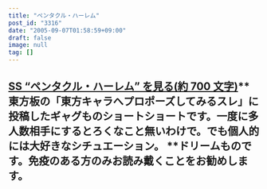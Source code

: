 ```yaml
---
title: "ペンタクル・ハーレム"
post_id: "3316"
date: "2005-09-07T01:58:59+09:00"
draft: false
image: null
tag: []
---
```



## [SS “ペンタクル・ハーレム” を見る(約 700 文字)](/tag/pentacle-harem)** 東方板の「東方キャラへプロポーズしてみるスレ」に投稿したギャグものショートショートです。一度に多人数相手にするとろくなこと無いわけで。でも個人的には大好きなシチュエーション。 **ドリームものです。免疫のある方のみお読み戴くことをお勧めします。
